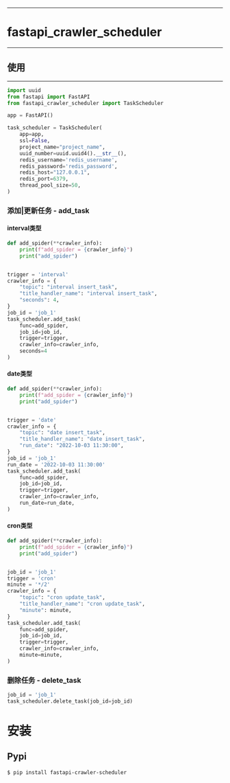 *********

# fastapi_crawler_scheduler

*********

## 使用

*********

```python
import uuid
from fastapi import FastAPI
from fastapi_crawler_scheduler import TaskScheduler

app = FastAPI()

task_scheduler = TaskScheduler(
    app=app,
    ssl=False,
    project_name="project_name",
    uuid_number=uuid.uuid4().__str__(),
    redis_username='redis_username',
    redis_password='redis_password',
    redis_host="127.0.0.1",
    redis_port=6379,
    thread_pool_size=50,
)
```

### 添加|更新任务 - add_task

#### interval类型

```python
def add_spider(**crawler_info):
    print(f"add_spider = {crawler_info}")
    print("add_spider")


trigger = 'interval'
crawler_info = {
    "topic": "interval insert_task",
    "title_handler_name": "interval insert_task",
    "seconds": 4,
}
job_id = 'job_1'
task_scheduler.add_task(
    func=add_spider,
    job_id=job_id,
    trigger=trigger,
    crawler_info=crawler_info,
    seconds=4
)
```

#### date类型

```python
def add_spider(**crawler_info):
    print(f"add_spider = {crawler_info}")
    print("add_spider")


trigger = 'date'
crawler_info = {
    "topic": "date insert_task",
    "title_handler_name": "date insert_task",
    "run_date": "2022-10-03 11:30:00",
}
job_id = 'job_1'
run_date = '2022-10-03 11:30:00'
task_scheduler.add_task(
    func=add_spider,
    job_id=job_id,
    trigger=trigger,
    crawler_info=crawler_info,
    run_date=run_date,
)
```

#### cron类型

```python
def add_spider(**crawler_info):
    print(f"add_spider = {crawler_info}")
    print("add_spider")


job_id = 'job_1'
trigger = 'cron'
minute = '*/2'
crawler_info = {
    "topic": "cron update_task",
    "title_handler_name": "cron update_task",
    "minute": minute,
}
task_scheduler.add_task(
    func=add_spider,
    job_id=job_id,
    trigger=trigger,
    crawler_info=crawler_info,
    minute=minute,
)
```

### 删除任务 - delete_task

```python
job_id = 'job_1'
task_scheduler.delete_task(job_id=job_id)
```

安装
============
Pypi
----

    $ pip install fastapi-crawler-scheduler


